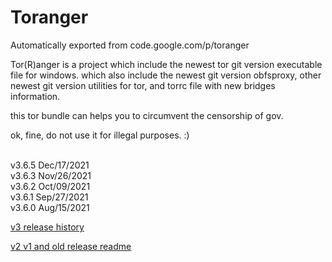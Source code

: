 # Toranger
Automatically exported from code.google.com/p/toranger

Tor(R)anger is a project which include the newest tor git version executable file for windows. which also include the newest git version obfsproxy, other newest git version utilities for tor, and torrc file with new bridges information.

this tor bundle can helps you to circumvent the censorship of gov.

ok, fine, do not use it for illegal purposes. :)

<br>
v3.6.5      Dec/17/2021<br>
v3.6.3      Nov/26/2021<br>
v3.6.2      Oct/09/2021<br>
v3.6.1      Sep/27/2021<br>
v3.6.0      Aug/15/2021<br>

[v3 release history](https://github.com/DarkSpyCyber/toranger/blob/master/v3/README.md)

[v2 v1 and old release readme](https://github.com/DarkSpyCyber/toranger/blob/master/old_releases/README.md)
